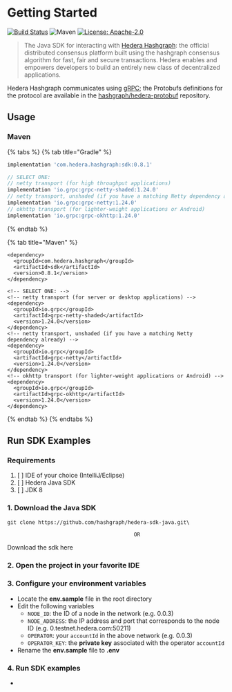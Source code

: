 # Getting Started

[![Build Status](https://travis-ci.org/hashgraph/hedera-sdk-java.svg?branch=master)](https://travis-ci.org/hashgraph/hedera-sdk-java) ![Maven](https://img.shields.io/maven-metadata/v/http/central.maven.org/maven2/com/hedera/hashgraph/sdk/maven-metadata.xml.svg) [![License: Apache-2.0](https://img.shields.io/badge/license-Apache--2.0-green)](https://github.com/hashgraph/hedera-sdk-java/blob/master/LICENSE)

> The Java SDK for interacting with [Hedera Hashgraph](https://hedera.com/): the official distributed consensus platform built using the hashgraph consensus algorithm for fast, fair and secure transactions. Hedera enables and empowers developers to build an entirely new class of decentralized applications.

Hedera Hashgraph communicates using [gRPC](https://grpc.io); the Protobufs definitions for the protocol are available in the [hashgraph/hedera-protobuf](https://github.com/hashgraph/hedera-protobuf) repository.

## Usage

### Maven

{% tabs %}
{% tab title="Gradle" %}
```groovy
implementation 'com.hedera.hashgraph:sdk:0.8.1'

// SELECT ONE:
// netty transport (for high throughput applications)
implementation 'io.grpc:grpc-netty-shaded:1.24.0'
// netty transport, unshaded (if you have a matching Netty dependency already)
implementation 'io.grpc:grpc-netty:1.24.0'
// okhttp transport (for lighter-weight applications or Android)
implementation 'io.grpc:grpc-okhttp:1.24.0'
```
{% endtab %}

{% tab title="Maven" %}
```markup
<dependency>
  <groupId>com.hedera.hashgraph</groupId>
  <artifactId>sdk</artifactId>
  <version>0.8.1</version>
</dependency>

<!-- SELECT ONE: -->
<!-- netty transport (for server or desktop applications) -->
<dependency>
  <groupId>io.grpc</groupId>
  <artifactId>grpc-netty-shaded</artifactId>
  <version>1.24.0</version>
</dependency>
<!-- netty transport, unshaded (if you have a matching Netty dependency already) -->
<dependency>
  <groupId>io.grpc</groupId>
  <artifactId>grpc-netty</artifactId>
  <version>1.24.0</version>
</dependency>
<!-- okhttp transport (for lighter-weight applications or Android) -->
<dependency>
  <groupId>io.grpc</groupId>
  <artifactId>grpc-okhttp</artifactId>
  <version>1.24.0</version>
</dependency>
```
{% endtab %}
{% endtabs %}

## Run SDK Examples

### Requirements

1. [ ] IDE of your choice \(IntelliJ/Eclipse\)
2. [ ] Hedera Java SDK
3. [ ] JDK 8

### 1. Download the Java SDK

`git clone https://github.com/hashgraph/hedera-sdk-java.git\`

                                             OR

Download the sdk here

### 2. Open the project in your favorite IDE

### 3. Configure your environment variables 

* Locate the **env.sample** file in the root directory
* Edit the following variables
  * `NODE_ID`: the ID of a node in the network \(e.g. 0.0.3\)
  * `NODE_ADDRESS`: the IP address and port that corresponds to the node ID \(e.g. 0.testnet.hedera.com:50211\)
  * `OPERATOR`: your `accountId` in the above network \(e.g. 0.0.3\)
  * `OPERATOR_KEY`: the **private key** associated with the operator `accountId`
* Rename the **env.sample** file to **.env**

###  4. Run SDK examples

* 
